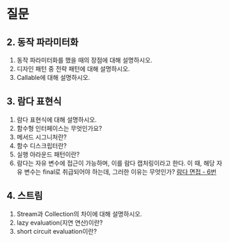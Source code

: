 # 질문

## 2. 동작 파라미터화

1. 동작 파라미터화를 했을 때의 장점에 대해 설명하시오.
2. 디자인 패턴 중 전략 패턴에 대해 설명하시오.
3. Callable에 대해 설명하시오.

## 3. 람다 표현식
1. 람다 표현식에 대해 설명하시오.
2. 함수형 인터페이스는 무엇인가요?
3. 메서드 시그니처란?
4. 함수 디스크립터란?
5. 실행 아라운드 패턴이란?
6. 람다는 자유 변수에 접근이 가능하며, 이를 람다 캡처링이라고 한다. 이 때, 해당 자유 변수는 final로 취급되어야 하는데, 그러한 이유는 무엇인가?
[람다 면접 - 6번](https://jeong-pro.tistory.com/211)
   
## 4. 스트림
1. Stream과 Collection의 차이에 대해 설명하시오.
2. lazy evaluation(지연 연산)이란?
3. short circuit evaluation이란?

